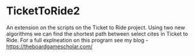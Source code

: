 # TicketToRide2
An extension on the scripts on the Ticket to Ride project. Using two new algorithms we can find the shortest path between select cites in Ticket to Ride.
For a full explneation on this program see my blog - https://theboardgamescholar.com/
